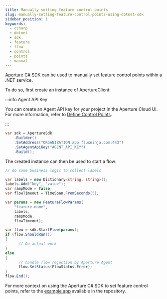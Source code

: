 ```yaml
---
title: Manually setting feature control points
slug: manually-setting-feature-control-points-using-dotnet-sdk
sidebar_position: 1
keywords:
  - csharp
  - dotnet
  - sdk
  - feature
  - flow
  - control
  - points
  - manual
---
```


<!-- ADD NUGET LINK AFTER PUBLISHING -->

[Aperture C# SDK](https://www.github.com/fluxninja/aperture-csharp) can be used
to manually set feature control points within a .NET service.

To do so, first create an instance of ApertureClient:

:::info Agent API Key

You can create an Agent API key for your project in the Aperture Cloud UI. For
more information, refer to
[Define Control Points](/get-started/define-control-points.md).

:::

```csharp
var sdk = ApertureSdk
    .Builder()
    .SetAddress("ORGANIZATION.app.fluxninja.com:443")
    .SetAgentApiKey("AGENT_API_KEY")
    .Build();
```

The created instance can then be used to start a flow:

```csharp
// do some business logic to collect labels

var labels = new Dictionary<string, string>();
labels.Add("key", "value");
var rampMode = false;
var flowTimeout = TimeSpan.FromSeconds(5);

var params = new FeatureFlowParams(
    "feature-name",
    labels,
    rampMode,
    flowTimeout);

var flow = sdk.StartFlow(params);
if (flow.ShouldRun())
{
      // Do actual work
}
else
{
      // handle flow rejection by Aperture Agent
      flow.SetStatus(FlowStatus.Error);
}
flow.End();
```

For more context on using the Aperture C# SDK to set feature control points,
refer to the [example app][example] available in the repository.

[example]: https://github.com/fluxninja/aperture-csharp/tree/main/Examples
